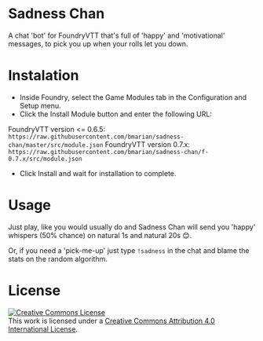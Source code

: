 # Sadness Chan
A chat 'bot' for FoundryVTT that's full of 'happy' and 'motivational' messages, to pick you up when your rolls let you down. 


# Instalation
- Inside Foundry, select the Game Modules tab in the Configuration and Setup menu.
- Click the Install Module button and enter the following URL:
 
FoundryVTT version <= 0.6.5: `https://raw.githubusercontent.com/bmarian/sadness-chan/master/src/module.json`
FoundryVTT version 0.7.x: `https://raw.githubusercontent.com/bmarian/sadness-chan/f-0.7.x/src/module.json`

- Click Install and wait for installation to complete.


# Usage
Just play, like you would usually do and Sadness Chan will send you 'happy' whispers (50% chance) on natural 1s and natural 20s 😊.

Or, if you need a 'pick-me-up' just type `!sadness` in the chat and blame the stats on the random algorithm.


# License
<a rel="license" href="http://creativecommons.org/licenses/by/4.0/"><img alt="Creative Commons License" style="border-width:0" src="https://i.creativecommons.org/l/by/4.0/88x31.png" /></a><br />This work is licensed under a <a rel="license" href="http://creativecommons.org/licenses/by/4.0/">Creative Commons Attribution 4.0 International License</a>.
